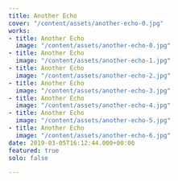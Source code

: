 ```yaml
---
title: Another Echo
cover: "/content/assets/another-echo-0.jpg"
works:
- title: Another Echo
  image: "/content/assets/another-echo-0.jpg"
- title: Another Echo
  image: "/content/assets/another-echo-1.jpg"
- title: Another Echo
  image: "/content/assets/another-echo-2.jpg"
- title: Another Echo
  image: "/content/assets/another-echo-3.jpg"
- title: Another Echo
  image: "/content/assets/another-echo-4.jpg"
- title: Another Echo
  image: "/content/assets/another-echo-5.jpg"
- title: Another Echo
  image: "/content/assets/another-echo-6.jpg"
date: 2019-03-05T16:12:44.000+00:00
featured: true
solo: false

---
```

